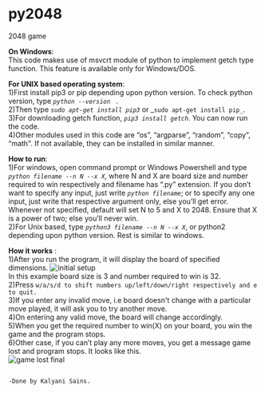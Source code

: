 # py2048
2048 game

**On Windows**:
<br />
	This code makes use of msvcrt module of python to implement getch type function. This feature is available only for Windows/DOS.

**For UNIX based operating system**:
<br />
 1)First install pip3 or pip depending upon python version. To check python version, type _```python --version ```_  .
 <br />
 2)Then type _```sudo apt-get install pip3```_ or _```sudo apt-get install pip_```. 
 <br />
 3)For downloading getch function, _```pip3 install getch```_. You can now run the code.
 <br />
 4)Other modules used in this code are “os”, “argparse”, “random”, “copy”, “math". If not available, they can be installed in similar manner.

**How to run**:
<br />
 1)For windows, open command prompt or Windows Powershell and type _```python filename --n N --x X```_, where N and X are board size and number required to win respectively and filename has “.py” extension. If you don’t want to specify any input, just write _```python filename```_;
or to specify any one input, just write that respective argument only, else you’ll get error.   Whenever not specified, default will set N to 5 and X to 2048. Ensure that X is a power of two; else you’ll never win.
 <br />
 2)For Unix based, type _```python3 filename --n N --x X```_,  or python2 depending upon python version. Rest is similar to windows.
<br />

**How it works** : 
<br />
 1)After you run the program, it will display the board of specified dimensions.
 ![initial setup](https://user-images.githubusercontent.com/64476047/82215205-a42d4200-9934-11ea-954f-e25c320d758a.png)
 <br />
 In this example board size is 3 and number required to win is 32.
<br />
 2)Press ```w/a/s/d to shift numbers up/left/down/right respectively and e to quit.```
 <br />
 3)If you enter any invalid move, i.e board doesn't change with a particular move played, it will ask you to try another move.  
 4)On entering any valid move, the board will change accordingly. 
 <br />
 5)When you get the required number to win(X) on your board, you win the game and the program stops.
 <br />
 6)Other case, if you can’t play any more moves, you get a message game lost and program stops. It looks like this.                
 ![game lost final](https://user-images.githubusercontent.com/64476047/82214962-3c76f700-9934-11ea-9a90-2a7b0cb6ff55.png)




                                                                                        -Done by Kalyani Sains.
